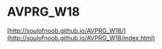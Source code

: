 # AVPRG_W18

[http://soulofnoob.github.io/AVPRG_W18/](http://soulofnoob.github.io/AVPRG_W18/index.html)
